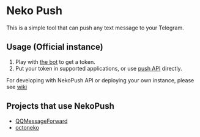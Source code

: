 # Neko Push

This is a simple tool that can push any text message to your Telegram.

## Usage (Official instance)

1. Play with [the bot](https://t.me/neko_push_bot) to get a token.
2. Put your token in supported applications, or use [push API](https://github.com/MeowBot233/NekoPush/wiki/API-usage) directly.

For developing with NekoPush API or deploying your own instance, please see [wiki](https://github.com/MeowBot233/NekoPush/wiki)

## Projects that use NekoPush

- [QQMessageForward](https://github.com/MeowBot233/QQMessageForward)
- [octoneko](https://github.com/MeowBot233/octoneko)
